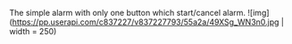 The simple alarm with only one button which start/cancel alarm.
![img](https://pp.userapi.com/c837227/v837227793/55a2a/49XSg_WN3n0.jpg | width = 250)
